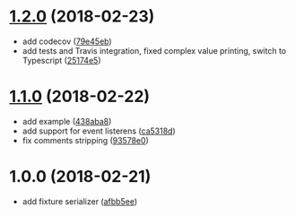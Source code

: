 <a name="1.2.0"></a>
# [1.2.0](https://github.com/yurii-sorokin/ngx-jest-serializer/compare/v1.1.0...v1.2.0) (2018-02-23)

* add codecov ([79e45eb](https://github.com/yurii-sorokin/ngx-jest-serializer/commit/79e45eb))
* add tests and Travis integration, fixed complex value printing, switch to Typescript ([25174e5](https://github.com/yurii-sorokin/ngx-jest-serializer/commit/25174e5))

<a name="1.1.0"></a>
# [1.1.0](https://github.com/yurii-sorokin/ngx-jest-serializer/compare/v1.0.0...v1.1.0) (2018-02-22)

* add example ([438aba8](https://github.com/yurii-sorokin/ngx-jest-serializer/commit/438aba8))
* add support for event listerens ([ca5318d](https://github.com/yurii-sorokin/ngx-jest-serializer/commit/ca5318d))
* fix comments stripping ([93578e0](https://github.com/yurii-sorokin/ngx-jest-serializer/commit/93578e0))

<a name="1.0.0"></a>
# 1.0.0 (2018-02-21)

* add fixture serializer ([afbb5ee](https://github.com/yurii-sorokin/ngx-jest-serializer/commit/afbb5ee))


